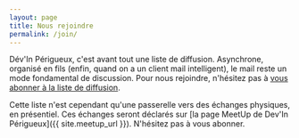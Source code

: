 ```yaml
---
layout: page
title: Nous rejoindre
permalink: /join/
---
```


Dév'In Périgueux, c'est avant tout une liste de diffusion. Asynchrone, organisé en fils (enfin, quand on a un client mail intelligent), le mail reste un mode fondamental de discussion. Pour nous rejoindre, n'hésitez pas à [vous abonner à la liste de diffusion](https://framalistes.org/sympa/subscribe/dev-in-perigueux).

Cette liste n'est cependant qu'une passerelle vers des échanges physiques, en présentiel. Ces échanges seront déclarés sur [la page MeetUp de Dev'In Périgueux]({{ site.meetup_url }}). N'hésitez pas à vous abonner.
